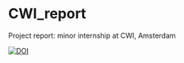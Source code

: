 # CWI_report
Project report: minor internship at CWI, Amsterdam 

[![DOI](https://zenodo.org/badge/238955631.svg)](https://zenodo.org/badge/latestdoi/238955631)
